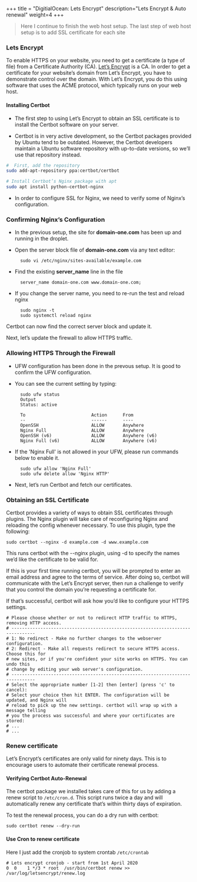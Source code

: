+++
title = "DigitialOcean: Lets Encrypt"
description="Lets Encrypt & Auto renewal"
weight=4
+++

> Here I continue to finish the web host setup. The last step of web host setup is to add SSL certificate for each site

### Lets Encrypt

To enable HTTPS on your website, you need to get a certificate (a type of file) from a Certificate Authority (CA). [Let’s Encrypt](https://letsencrypt.org/) is a CA. In order to get a certificate for your website’s domain from Let’s Encrypt, you have to demonstrate control over the domain. With Let’s Encrypt, you do this using software that uses the ACME protocol, which typically runs on your web host.


#### Installing Certbot

* The first step to using Let’s Encrypt to obtain an SSL certificate is to install the Certbot software on your server.

* Certbot is in very active development, so the Certbot packages provided by Ubuntu tend to be outdated. However, the Certbot developers maintain a Ubuntu software repository with up-to-date versions, so we’ll use that repository instead.


```bash
#  First, add the repository
sudo add-apt-repository ppa:certbot/certbot

# Install Certbot’s Nginx package with apt
sudo apt install python-certbot-nginx
```

* In order to configure SSL for Nginx, we need to verify some of Nginx’s configuration.

### Confirming Nginx’s Configuration

* In the previous setup, the site for __domain-one.com__ has been up and running in the droplet. 
* Open the server block file of __domain-one.com__  via any text editor:

        sudo vi /etc/nginx/sites-available/example.com

* Find the existing __server_name__ line in the file

        server_name domain-one.com www.domain-one.com;

* If you change the server name, you need to re-run the test and reload nginx

        sudo nginx -t
        sudo systemctl reload nginx

Certbot can now find the correct server block and update it.

Next, let’s update the firewall to allow HTTPS traffic.

### Allowing HTTPS Through the Firewall

* UFW configuration has been done in the prevous setup. It is good to confirm the UFW configuration. 

* You can see the current setting by typing:

        sudo ufw status
        Output
        Status: active

        To                         Action      From
        --                         ------      ----
        OpenSSH                    ALLOW       Anywhere
        Nginx Full                 ALLOW       Anywhere
        OpenSSH (v6)               ALLOW       Anywhere (v6)
        Nginx Full (v6)            ALLOW       Anywhere (v6)

* If the 'Nginx Full' is not allowed in your UFW, please run commands below to enable it.

        sudo ufw allow 'Nginx Full'
        sudo ufw delete allow 'Nginx HTTP'

* Next, let’s run Certbot and fetch our certificates.


### Obtaining an SSL Certificate

Certbot provides a variety of ways to obtain SSL certificates through plugins. The Nginx plugin will take care of reconfiguring Nginx and reloading the config whenever necessary. To use this plugin, type the following:

    sudo certbot --nginx -d example.com -d www.example.com

This runs certbot with the --nginx plugin, using -d to specify the names we’d like the certificate to be valid for.

If this is your first time running certbot, you will be prompted to enter an email address and agree to the terms of service. After doing so, certbot will communicate with the Let’s Encrypt server, then run a challenge to verify that you control the domain you’re requesting a certificate for.

If that’s successful, certbot will ask how you’d like to configure your HTTPS settings.
    
    # Please choose whether or not to redirect HTTP traffic to HTTPS, removing HTTP access.
    # -------------------------------------------------------------------------------
    # 1: No redirect - Make no further changes to the webserver configuration.
    # 2: Redirect - Make all requests redirect to secure HTTPS access. Choose this for
    # new sites, or if you're confident your site works on HTTPS. You can undo this
    # change by editing your web server's configuration.
    # -------------------------------------------------------------------------------
    # Select the appropriate number [1-2] then [enter] (press 'c' to cancel):
    # Select your choice then hit ENTER. The configuration will be updated, and Nginx will 
    # reload to pick up the new settings. certbot will wrap up with a message telling 
    # you the process was successful and where your certificates are stored:
    # ...
    # ...
    

### Renew certificate

Let’s Encrypt’s certificates are only valid for ninety days. This is to encourage users to automate their certificate renewal process.

#### Verifying Certbot Auto-Renewal

The certbot package we installed takes care of this for us by adding a renew script to `/etc/cron.d`. This script runs twice a day and will automatically renew any certificate that’s within thirty days of expiration.

To test the renewal process, you can do a dry run with certbot:

    sudo certbot renew --dry-run


#### Use Cron to renew certificate

Here I just add the cronjob to system crontab `/etc/crontab`

    # Lets encrypt cronjob - start from 1st April 2020
    0  0    1 */3 * root  /usr/bin/certbot renew >> /var/log/letsencrypt/renew.log
